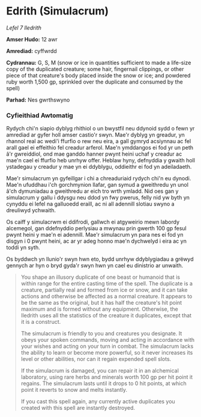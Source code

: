 # Edrith (Simulacrum)

*Lefel 7 lledrith*

**Amser Hudo:** 12 awr

**Amrediad:** cyffwrdd

**Cydrannau:** G, S, M (snow or ice in quantities sufficient to made a life-size copy of the duplicated creature; some hair, fingernail clippings, or other piece of that creature's body placed inside the snow or ice; and powdered ruby worth 1,500 gp, sprinkled over the duplicate and consumed by the spell)

**Parhad:** Nes gwrthswyno

### Cyfieithiad Awtomatig

Rydych chi'n siapio dyblyg rhithiol o un bwystfil neu ddynoid sydd o fewn yr amrediad ar gyfer holl amser castio'r swyn. Mae'r dyblyg yn greadur, yn rhannol real ac wedi'i ffurfio o rew neu eira, a gall gymryd acsiynnau ac fel arall gael ei effeithio fel creadur arferol. Mae'n ymddangos ei fod yr un peth â'r gwreiddiol, ond mae ganddo hanner pwynt heini uchaf y creadur ac mae'n cael ei ffurfio heb unrhyw offer. Heblaw hyny, defnyddia y gwaith holl ystadegau y creadur y mae yn ei ddyblygu, oddieithr ei fod yn adeiladaeth.

Mae'r simulacrum yn gyfeillgar i chi a chreaduriaid rydych chi'n eu dynodi. Mae'n ufuddhau i'ch gorchmynion llafar, gan symud a gweithredu yn unol â'ch dymuniadau a gweithredu ar eich tro wrth ymladd. Nid oes gan y simulacrum y gallu i ddysgu neu ddod yn fwy pwerus, felly nid yw byth yn cynyddu ei lefel na galluoedd eraill, ac ni all adennill slotiau swyno a dreuliwyd ychwaith.

Os caiff y simulacrwm ei ddifrodi, gallwch ei atgyweirio mewn labordy alcemegol, gan ddefnyddio perlysiau a mwynau prin gwerth 100 gp fesul pwynt heini y mae'n ei adennill. Mae'r simulacrum yn para nes ei fod yn disgyn i 0 pwynt heini, ac ar yr adeg honno mae'n dychwelyd i eira ac yn toddi yn syth.

Os byddwch yn llunio'r swyn hwn eto, bydd unrhyw ddyblygiadau a grëwyd gennych ar hyn o bryd gyda'r swyn hwn yn cael eu dinistrio ar unwaith.

>  You shape an illusory duplicate of one beast or humanoid that is within range for the entire casting time of the spell. The duplicate is a creature, partially real and formed from ice or snow, and it can take actions and otherwise be affected as a normal creature. It appears to be the same as the original, but it has half the creature's hit point maximum and is formed without any equipment. Otherwise, the lledrith uses all the statistics of the creature it duplicates, except that it is a construct.
>  
>  The simulacrum is friendly to you and creatures you designate. It obeys your spoken commands, moving and acting in accordance with your wishes and acting on your turn in combat. The simulacrum lacks the ability to learn or become more powerful, so it never increases its level or other abilities, nor can it regain expended spell slots.
>  
>  If the simulacrum is damaged, you can repair it in an alchemical laboratory, using rare herbs and minerals worth 100 gp per hit point it regains. The simulacrum lasts until it drops to 0 hit points, at which point it reverts to snow and melts instantly.
>  
>  If you cast this spell again, any currently active duplicates you created with this spell are instantly destroyed.